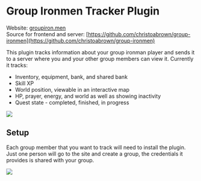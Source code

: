 # Group Ironmen Tracker Plugin
Website: [groupiron.men](https://groupiron.men)  
Source for frontend and server: [https://github.com/christoabrown/group-ironmen](https://github.com/christoabrown/group-ironmen)

This plugin tracks information about your group ironman player and sends it to a server where you and your other group members can view it. Currently it tracks:

* Inventory, equipment, bank, and shared bank
* Skill XP
* World position, viewable in an interactive map
* HP, prayer, energy, and world as well as showing inactivity
* Quest state - completed, finished, in progress  

![](https://i.imgur.com/ewVRNKy.png)

## Setup
Each group member that you want to track will need to install the plugin. Just one person will go to the site and create a group, the credentials it provides is shared with your group.

![](https://i.imgur.com/Dyi8LXL.png)
